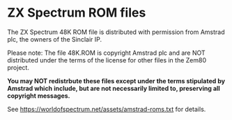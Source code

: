 ﻿# ZX Spectrum ROM files

The ZX Spectrum 48K ROM file is distributed with permission from Amstrad plc, the owners of the Sinclair IP.

Please note: The file 48K.ROM is copyright Amstrad plc and are NOT distributed under the terms of the license for other files in the Zem80 project.

**You may NOT redistrbute these files except under the terms stipulated by Amstrad which include, but are not necessarily limited to, preserving all copyright messages.**

See https://worldofspectrum.net/assets/amstrad-roms.txt for details.
